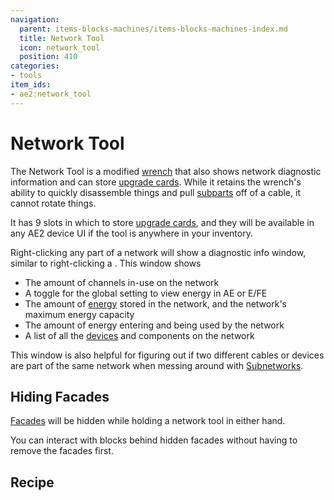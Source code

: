 ```yaml
---
navigation:
  parent: items-blocks-machines/items-blocks-machines-index.md
  title: Network Tool
  icon: network_tool
  position: 410
categories:
- tools
item_ids:
- ae2:network_tool
---
```


# Network Tool

<ItemImage id="network_tool" scale="4" />

The Network Tool is a modified [wrench](wrench.md) that also shows network diagnostic information and can store [upgrade cards](upgrade_cards.md).
While it retains the wrench's ability to quickly disassemble things and pull [subparts](../ae2-mechanics/cable-subparts.md)
off of a cable, it cannot rotate things.

It has 9 slots in which to store [upgrade cards](upgrade_cards.md), and they will be available in any AE2 device UI if the tool
is anywhere in your inventory.

Right-clicking any part of a network will show a diagnostic info window, similar to right-clicking a <ItemLink id="controller" />.
This window shows

*   The amount of channels in-use on the network
*   A toggle for the global setting to view energy in AE or E/FE
*   The amount of [energy](../ae2-mechanics/energy.md) stored in the network, and the network's maximum energy capacity
*   The amount of energy entering and being used by the network
*   A list of all the [devices](../ae2-mechanics/devices.md) and components on the network

This window is also helpful for figuring out if two different cables or devices are part of the same network when messing around with
[Subnetworks](../ae2-mechanics/subnetworks.md).

## Hiding Facades

<a href="facades.md">Facades</a> will be hidden while holding a network tool in either hand.

You can interact with blocks behind hidden facades without having to remove the facades first.

## Recipe

<RecipeFor id="network_tool" />
